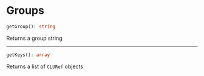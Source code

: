# Groups

```php
getGroup(): string
```
Returns a group string

---
```php
getKeys(): array
```
Returns a list of `CLURef` objects
